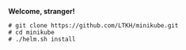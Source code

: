 **Welcome, stranger!**

    # git clone https://github.com/LTKH/minikube.git
    # cd minikube
    # ./helm.sh install